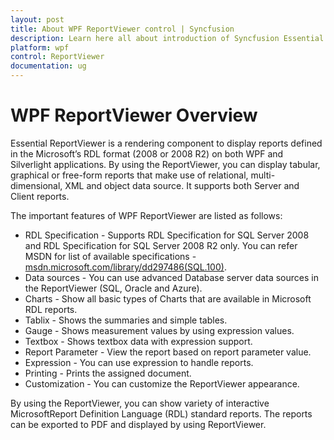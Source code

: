 ```yaml
---
layout: post
title: About WPF ReportViewer control | Syncfusion
description: Learn here all about introduction of Syncfusion Essential Studio WPF ReportViewer control, its elements and more.
platform: wpf
control: ReportViewer
documentation: ug
---
```


# WPF ReportViewer Overview

Essential ReportViewer is a rendering component to display reports defined in the Microsoft’s RDL format (2008 or 2008 R2) on both WPF and Silverlight applications. By using the ReportViewer, you can display tabular, graphical or free-form reports that make use of relational, multi-dimensional, XML and object data source.  It supports both Server and Client reports.

The important features of WPF ReportViewer are listed as follows:

* RDL Specification - Supports RDL Specification for SQL Server 2008 and RDL Specification for SQL Server 2008 R2 only. You can refer MSDN for list of available specifications - [msdn.microsoft.com/library/dd297486(SQL.100)](https://msdn.microsoft.com/library/dd297486(SQL.100).aspx).
* Data sources - You can use advanced Database server data sources in the ReportViewer (SQL, Oracle and Azure).
* Charts - Show all basic types of Charts that are available in Microsoft RDL reports.
* Tablix - Shows the summaries and simple tables.
* Gauge - Shows measurement values by using expression values.
* Textbox - Shows textbox data with expression support.
* Report Parameter - View the report based on report parameter value.
* Expression - You can use expression to handle reports.
* Printing - Prints the assigned document.
* Customization - You can customize the ReportViewer appearance.

By using the ReportViewer, you can show variety of interactive MicrosoftReport Definition Language (RDL) standard reports. The reports can be exported to PDF and displayed by using ReportViewer.

